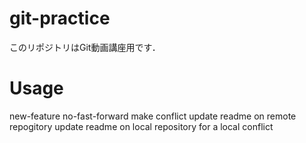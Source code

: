 # git-practice
このリポジトリはGit動画講座用です．

# Usage
new-feature
no-fast-forward
make conflict
update readme on remote repogitory
update readme on local repository for a local conflict